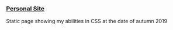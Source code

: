 ### [Personal Site](https://aehm-dacrea.github.io/personal-site/)

Static page showing my abilities in CSS at the date of autumn 2019
